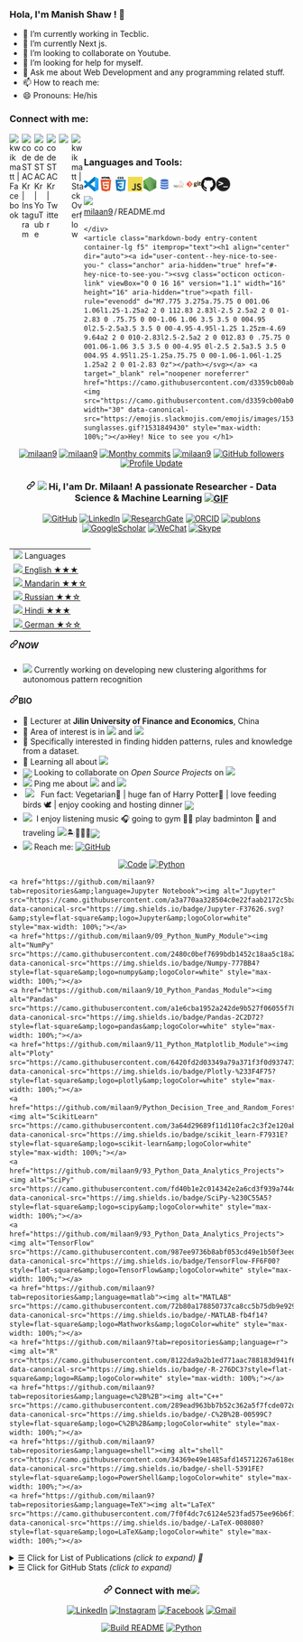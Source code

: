 ### Hola, I'm Manish Shaw ! 👋



- 🔭 I’m currently working in Tecblic.
- 🌱 I’m currently Next js.
- 👯 I’m looking to collaborate on Youtube.
- 🤔 I’m looking for help for myself.
- 💬 Ask me about Web Development and any programming related stuff.
- 📫 How to reach me:
- 😄 Pronouns: He/his

### Connect with me:
[<img align="left" alt="kwikmatt | Facebook" class="text-white" width="22px" src="https://cdn.jsdelivr.net/npm/simple-icons@v3/icons/facebook.svg" />][facebook]
[<img align="left" alt="codeSTACKr | Instagram" width="22px" src="https://cdn.jsdelivr.net/npm/simple-icons@v3/icons/instagram.svg" />][instagram]
[<img align="left" alt="codeSTACKr | YouTube" width="22px" src="https://cdn.jsdelivr.net/npm/simple-icons@v3/icons/youtube.svg" />][youtube]
[<img align="left" alt="codeSTACKr | Twitter" width="22px" src="https://cdn.jsdelivr.net/npm/simple-icons@v3/icons/twitter.svg" />][twitter]
[<img align="left"   width="22px" src="https://cdn.jsdelivr.net/npm/simple-icons@v3/icons/linkedin.svg" />][linkedin]
[<img align="left" alt="kwikmatt | Stack Overflow" width="22px" src="https://cdn.jsdelivr.net/npm/simple-icons@v3/icons/stackoverflow.svg" />][stack]

<br />

### Languages and Tools:

<img align="left" alt="Visual Studio Code" width="26px" src="https://raw.githubusercontent.com/github/explore/80688e429a7d4ef2fca1e82350fe8e3517d3494d/topics/visual-studio-code/visual-studio-code.png" />
<img align="left" alt="HTML5" width="26px" src="https://raw.githubusercontent.com/github/explore/80688e429a7d4ef2fca1e82350fe8e3517d3494d/topics/html/html.png" />
<img align="left" alt="CSS3" width="26px" src="https://raw.githubusercontent.com/github/explore/80688e429a7d4ef2fca1e82350fe8e3517d3494d/topics/css/css.png" />
<img align="left" alt="JavaScript" width="26px" src="https://raw.githubusercontent.com/github/explore/80688e429a7d4ef2fca1e82350fe8e3517d3494d/topics/javascript/javascript.png" />
<img align="left" alt="Node.js" width="26px" src="https://raw.githubusercontent.com/github/explore/80688e429a7d4ef2fca1e82350fe8e3517d3494d/topics/nodejs/nodejs.png" />
<img align="left" alt="SQL" width="26px" src="https://raw.githubusercontent.com/github/explore/80688e429a7d4ef2fca1e82350fe8e3517d3494d/topics/sql/sql.png" />
<img align="left" alt="MySQL" width="26px" src="https://raw.githubusercontent.com/github/explore/80688e429a7d4ef2fca1e82350fe8e3517d3494d/topics/mysql/mysql.png" />
<img align="left" alt="Git" width="26px" src="https://raw.githubusercontent.com/github/explore/80688e429a7d4ef2fca1e82350fe8e3517d3494d/topics/git/git.png" />
<img align="left" alt="GitHub" width="26px" src="https://raw.githubusercontent.com/github/explore/78df643247d429f6cc873026c0622819ad797942/topics/github/github.png" />
<img align="left" alt="HTML5" width="26px" src="https://raw.githubusercontent.com/github/explore/80688e429a7d4ef2fca1e82350fe8e3517d3494d/topics/terminal/terminal.png" />

<br />
<br />
<img src="https://github-readme-stats.vercel.app/api?username=TheManishShaw&&show_icons=true&title_color=ffffff&icon_color=00c1bc&text_color=daf7dc&bg_color=151515">




[stack]: https://stackoverflow.com/users/11609717/manish-shaw
[facebook]: https://www.facebook.com/manishshaw776
[twitter]: https://twitter.com/manishshaw776
[youtube]: https://www.youtube.com/channel/UChmxmHiOS0nM8XiMrIhfpzQ
[instagram]: https://www.instagram.com/_bad_boy_sah_/
[linkedin]: https://www.linkedin.com/in/manish-shaw-448a56100

<div class="Box-body p-4">
    <div class="d-flex flex-justify-between">
      <div class="text-mono text-small mb-3">
        <a href="/milaan9/milaan9" class="no-underline Link--primary">milaan9</a><span class="color-fg-muted d-inline-block" style="padding:0px 2px;">/</span>README<span class="color-fg-muted">.md</span>
      </div>

    </div>
    <article class="markdown-body entry-content container-lg f5" itemprop="text"><h1 align="center" dir="auto"><a id="user-content--hey-nice-to-see-you-" class="anchor" aria-hidden="true" href="#-hey-nice-to-see-you-"><svg class="octicon octicon-link" viewBox="0 0 16 16" version="1.1" width="16" height="16" aria-hidden="true"><path fill-rule="evenodd" d="M7.775 3.275a.75.75 0 001.06 1.06l1.25-1.25a2 2 0 112.83 2.83l-2.5 2.5a2 2 0 01-2.83 0 .75.75 0 00-1.06 1.06 3.5 3.5 0 004.95 0l2.5-2.5a3.5 3.5 0 00-4.95-4.95l-1.25 1.25zm-4.69 9.64a2 2 0 010-2.83l2.5-2.5a2 2 0 012.83 0 .75.75 0 001.06-1.06 3.5 3.5 0 00-4.95 0l-2.5 2.5a3.5 3.5 0 004.95 4.95l1.25-1.25a.75.75 0 00-1.06-1.06l-1.25 1.25a2 2 0 01-2.83 0z"></path></svg></a> <a target="_blank" rel="noopener noreferrer" href="https://camo.githubusercontent.com/d3359cb00ab0b5ed8f2e1fe3fceb4fbaf3b614340f8c0db99c17b9f50b351770/68747470733a2f2f656d6f6a69732e736c61636b6d6f6a69732e636f6d2f656d6f6a69732f696d616765732f313533313834393433302f343234362f626c6f622d73756e676c61737365732e6769663f31353331383439343330"><img src="https://camo.githubusercontent.com/d3359cb00ab0b5ed8f2e1fe3fceb4fbaf3b614340f8c0db99c17b9f50b351770/68747470733a2f2f656d6f6a69732e736c61636b6d6f6a69732e636f6d2f656d6f6a69732f696d616765732f313533313834393433302f343234362f626c6f622d73756e676c61737365732e6769663f31353331383439343330" width="30" data-canonical-src="https://emojis.slackmojis.com/emojis/images/1531849430/4246/blob-sunglasses.gif?1531849430" style="max-width: 100%;"></a>Hey! Nice to see you </h1>
<p align="center" dir="auto"> 
    <a target="_blank" rel="noopener noreferrer" href="https://camo.githubusercontent.com/d9894140d7390853abbafc57435cedd49c7ae43bb95776ee4755ce360a7c0310/68747470733a2f2f6b6f6d617265762e636f6d2f67687076632f3f757365726e616d653d6d696c61616e39"><img src="https://camo.githubusercontent.com/d9894140d7390853abbafc57435cedd49c7ae43bb95776ee4755ce360a7c0310/68747470733a2f2f6b6f6d617265762e636f6d2f67687076632f3f757365726e616d653d6d696c61616e39" alt="milaan9" data-canonical-src="https://komarev.com/ghpvc/?username=milaan9" style="max-width: 100%;"></a>       
    <a href="https://github.com/milaan9?tab=repositories"><img src="https://camo.githubusercontent.com/76242581541c079a3e0490ccb6cd01c813d9e3c7cc72f629ab3c7518fedcf580/68747470733a2f2f6261646765732e7075666c65722e6465762f7265706f732f6d696c61616e39" alt="milaan9" data-canonical-src="https://badges.pufler.dev/repos/milaan9" style="max-width: 100%;"></a> 
    <a target="_blank" rel="noopener noreferrer" href="https://camo.githubusercontent.com/3b8dd9e93edfa597473b9c85789d157f278c3796f0fa559e8e2e70a5a9681545/68747470733a2f2f6261646765732e7075666c65722e6465762f79656172732f6d696c61616e39"><img src="https://camo.githubusercontent.com/3b8dd9e93edfa597473b9c85789d157f278c3796f0fa559e8e2e70a5a9681545/68747470733a2f2f6261646765732e7075666c65722e6465762f79656172732f6d696c61616e39" alt="Monthy commits" data-canonical-src="https://badges.pufler.dev/years/milaan9" style="max-width: 100%;"></a>  
    <a target="_blank" rel="noopener noreferrer" href="https://camo.githubusercontent.com/89f62536dbdde9ec9d2ca04acf6c6cc06482ba1a68020ff72821d352cb07e49f/68747470733a2f2f6261646765732e7075666c65722e6465762f636f6d6d6974732f6d6f6e74686c792f6d696c61616e39"><img src="https://camo.githubusercontent.com/89f62536dbdde9ec9d2ca04acf6c6cc06482ba1a68020ff72821d352cb07e49f/68747470733a2f2f6261646765732e7075666c65722e6465762f636f6d6d6974732f6d6f6e74686c792f6d696c61616e39" alt="milaan9" data-canonical-src="https://badges.pufler.dev/commits/monthly/milaan9" style="max-width: 100%;"></a>   
    <a href="https://github.com/milaan9?tab=followers"><img alt="GitHub followers" src="https://camo.githubusercontent.com/5c7a0874b0435f961a8af62fa114dd1de3eb46d5bc9103592b7e8b54715cd7e1/68747470733a2f2f696d672e736869656c64732e696f2f6769746875622f666f6c6c6f776572732f6d696c61616e393f636f6c6f723d344331266c6f676f3d676974687562" data-canonical-src="https://img.shields.io/github/followers/milaan9?color=4C1&amp;logo=github" style="max-width: 100%;"></a>
    <a href="https://github.com/milaan9/milaan9"><img alt="Profile Update" src="https://camo.githubusercontent.com/fe78ce0a5cbad3aaa9c3a6b037d9ca72f83d4f9a4e2a854b471801e8b6190646/68747470733a2f2f696d672e736869656c64732e696f2f6769746875622f6c6173742d636f6d6d69742f6d696c61616e392f6d696c61616e393f6c6162656c3d50726f66696c65253230757064617465267374796c653d66666c61742d737175617265" data-canonical-src="https://img.shields.io/github/last-commit/milaan9/milaan9?label=Profile%20update&amp;style=fflat-square" style="max-width: 100%;"></a>
    
    
    
</p> 
<h3 align="center" dir="auto"><a id="user-content-------hi-iam-dr-milaan-a-passionate-researcher---data-science--machine-learning-" class="anchor" aria-hidden="true" href="#------hi-iam-dr-milaan-a-passionate-researcher---data-science--machine-learning-"><svg class="octicon octicon-link" viewBox="0 0 16 16" version="1.1" width="16" height="16" aria-hidden="true"><path fill-rule="evenodd" d="M7.775 3.275a.75.75 0 001.06 1.06l1.25-1.25a2 2 0 112.83 2.83l-2.5 2.5a2 2 0 01-2.83 0 .75.75 0 00-1.06 1.06 3.5 3.5 0 004.95 0l2.5-2.5a3.5 3.5 0 00-4.95-4.95l-1.25 1.25zm-4.69 9.64a2 2 0 010-2.83l2.5-2.5a2 2 0 012.83 0 .75.75 0 001.06-1.06 3.5 3.5 0 00-4.95 0l-2.5 2.5a3.5 3.5 0 004.95 4.95l1.25-1.25a.75.75 0 00-1.06-1.06l-1.25 1.25a2 2 0 01-2.83 0z"></path></svg></a> 
    <a target="_blank" rel="noopener noreferrer" href="https://camo.githubusercontent.com/e8e7b06ecf583bc040eb60e44eb5b8e0ecc5421320a92929ce21522dbc34c891/68747470733a2f2f6d656469612e67697068792e636f6d2f6d656469612f6876524a434c467a6361737252346961377a2f67697068792e676966"><img src="https://camo.githubusercontent.com/e8e7b06ecf583bc040eb60e44eb5b8e0ecc5421320a92929ce21522dbc34c891/68747470733a2f2f6d656469612e67697068792e636f6d2f6d656469612f6876524a434c467a6361737252346961377a2f67697068792e676966" width="25px" data-canonical-src="https://media.giphy.com/media/hvRJCLFzcasrR4ia7z/giphy.gif" style="max-width: 100%;"></a> Hi, I'am Dr. Milaan! A passionate Researcher - Data Science &amp; Machine Learning <a target="_blank" rel="noopener noreferrer" href="https://camo.githubusercontent.com/76ce88ff28bafd25d82d7faf18a6fe762079b79a34472a7c8067e2f1ca55e40f/68747470733a2f2f6d656469612e67697068792e636f6d2f6d656469612f48364b75735a38707a787479796d626c6e452f67697068792e676966"><img align="center" alt="GIF" width="30px" src="https://camo.githubusercontent.com/76ce88ff28bafd25d82d7faf18a6fe762079b79a34472a7c8067e2f1ca55e40f/68747470733a2f2f6d656469612e67697068792e636f6d2f6d656469612f48364b75735a38707a787479796d626c6e452f67697068792e676966" data-canonical-src="https://media.giphy.com/media/H6KusZ8pzxtyymblnE/giphy.gif" style="max-width: 100%;"></a>
</h3> 
<p align="center" dir="auto">   
</p> 
<p align="center" dir="auto"> 
    <a href="https://github.com/milaan9"><img alt="GitHub" src="https://camo.githubusercontent.com/0054bfcd9af74b69521b7892b8ae48e3ad961fd68a4429d7f34a3acacc960eb5/68747470733a2f2f696d672e736869656c64732e696f2f62616467652f2d406d696c61616e392d3138313731373f7374796c653d666c61742d737175617265266c6f676f3d476974487562266c6f676f436f6c6f723d7768697465" data-canonical-src="https://img.shields.io/badge/-@milaan9-181717?style=flat-square&amp;logo=GitHub&amp;logoColor=white" style="max-width: 100%;"></a>
    <a href="https://www.linkedin.com/in/milaanparmar" rel="nofollow"><img alt="LinkedIn" src="https://camo.githubusercontent.com/698034cb29c28ae825ed4e02a60b57e5cc4f923164a88384cdaa4ec7ae9e997c/68747470733a2f2f696d672e736869656c64732e696f2f62616467652f2d6d696c61616e7061726d61722d3030373742353f7374796c653d666c61742d737175617265266c6f676f3d4c696e6b6564696e266c6f676f436f6c6f723d7768697465" data-canonical-src="https://img.shields.io/badge/-milaanparmar-0077B5?style=flat-square&amp;logo=Linkedin&amp;logoColor=white" style="max-width: 100%;"></a>
    <a href="https://www.researchgate.net/profile/Milan-Parmar" rel="nofollow"><img alt="ResearchGate" src="https://camo.githubusercontent.com/2d3a4d62b457dea239f3f685887f45558f00e9f609ddfa3a02e91366093065c6/68747470733a2f2f696d672e736869656c64732e696f2f62616467652f2d4d696c61616ee280905061726d61722d3030434342423f7374796c653d666c61742d737175617265266c6f676f3d526573656172636847617465266c6f676f436f6c6f723d7768697465" data-canonical-src="https://img.shields.io/badge/-Milaan‐Parmar-00CCBB?style=flat-square&amp;logo=ResearchGate&amp;logoColor=white" style="max-width: 100%;"></a>
    <a href="https://orcid.org/0000-0002-7596-407X" rel="nofollow"><img alt="ORCID" src="https://camo.githubusercontent.com/20bb1751c8f8cadb510e1823f7fc042fdf45dc34caad43cba48cd8e50b6eb560/68747470733a2f2f696d672e736869656c64732e696f2f62616467652f2d30303030e2809030303032e2809037353936e28090343037582d4136434533393f7374796c653d666c61742d737175617265266c6f676f3d4f52434944266c6f676f436f6c6f723d7768697465" data-canonical-src="https://img.shields.io/badge/-0000‐0002‐7596‐407X-A6CE39?style=flat-square&amp;logo=ORCID&amp;logoColor=white" style="max-width: 100%;"></a>
    <a href="https://publons.com/researcher/3190369/milan-parmar" rel="nofollow"><img alt="publons" src="https://camo.githubusercontent.com/1621bff645c06acd1f421206c59e589ba42e41a344735a768461a9901153fc12/68747470733a2f2f696d672e736869656c64732e696f2f62616467652f2d4d696c616e205061726d61722d3333363639393f7374796c653d666c61742d737175617265266c6f676f3d5055424c4f4e53266c6f676f436f6c6f723d7768697465" data-canonical-src="https://img.shields.io/badge/-Milan Parmar-336699?style=flat-square&amp;logo=PUBLONS&amp;logoColor=white" style="max-width: 100%;"></a>
    <a href="https://scholar.google.com/citations?user=TV396CYAAAAJ&amp;hl=en" rel="nofollow"><img alt="GoogleScholar" src="https://camo.githubusercontent.com/136807e09103e4691a802578230750ac7e18ac27e7dac3f51d4afeeb13d73b88/68747470733a2f2f696d672e736869656c64732e696f2f62616467652f2d4d696c616e205061726d61722d3438383545443f7374796c653d666c61742d737175617265266c6f676f3d476f6f676c652d5363686f6c6172266c6f676f436f6c6f723d7768697465" data-canonical-src="https://img.shields.io/badge/-Milan Parmar-4885ED?style=flat-square&amp;logo=Google-Scholar&amp;logoColor=white" style="max-width: 100%;"></a>
    <a target="_blank" rel="noopener noreferrer" href="https://camo.githubusercontent.com/cbcfd54a073b9455fa2130be24ee71f0e6618e47120aa6cb1b701d1d9057c46a/68747470733a2f2f696d672e736869656c64732e696f2f62616467652f2d6d696c61616e7061726d6172392d3443313f7374796c653d666c61742d737175617265266c6f676f3d776563686174266c6f676f436f6c6f723d7768697465"><img alt="WeChat" src="https://camo.githubusercontent.com/cbcfd54a073b9455fa2130be24ee71f0e6618e47120aa6cb1b701d1d9057c46a/68747470733a2f2f696d672e736869656c64732e696f2f62616467652f2d6d696c61616e7061726d6172392d3443313f7374796c653d666c61742d737175617265266c6f676f3d776563686174266c6f676f436f6c6f723d7768697465" data-canonical-src="https://img.shields.io/badge/-milaanparmar9-4C1?style=flat-square&amp;logo=wechat&amp;logoColor=white" style="max-width: 100%;"></a>
    <a target="_blank" rel="noopener noreferrer" href="https://camo.githubusercontent.com/d630340f5dea6269beb10b7737e1003fa6ef832fee44debe9d7d922fd001f7c2/68747470733a2f2f696d672e736869656c64732e696f2f62616467652f6d696c61616e2e30392d626c75653f666c61742d737175617265266c6f676f3d736b797065266c6f676f436f6c6f723d7768697465"><img alt="Skype" src="https://camo.githubusercontent.com/d630340f5dea6269beb10b7737e1003fa6ef832fee44debe9d7d922fd001f7c2/68747470733a2f2f696d672e736869656c64732e696f2f62616467652f6d696c61616e2e30392d626c75653f666c61742d737175617265266c6f676f3d736b797065266c6f676f436f6c6f723d7768697465" data-canonical-src="https://img.shields.io/badge/milaan.09-blue?flat-square&amp;logo=skype&amp;logoColor=white" style="max-width: 100%;"></a>
    
    
    
    
    
    
</p> 
<table align="right">
    <tbody><tr><td><a target="_blank" rel="noopener noreferrer" href="https://github.com/milaan9/milaan9/blob/main/3898082.svg"><img src="https://github.com/milaan9/milaan9/raw/main/3898082.svg" width="25" style="max-width: 100%;"></a> Languages</td></tr>
    <tr><td><a href="/milaan9/milaan9/blob/main/README.md"><img src="https://github.com/milaan9/milaan9/raw/main/197484.svg" height="15" style="max-width: 100%;"> English ★★★</a></td></tr>
    <tr><td><a href="/milaan9/milaan9/blob/main/README_pt.md"><img src="https://github.com/milaan9/milaan9/raw/main/197375.svg" height="15" style="max-width: 100%;"> Mandarin ★★☆</a></td></tr>
    <tr><td><a href="/milaan9/milaan9/blob/main/README_pt.md"><img src="https://github.com/milaan9/milaan9/raw/main/197408.svg" height="15" style="max-width: 100%;"> Russian ★★☆</a></td></tr>
    <tr><td><a href="/milaan9/milaan9/blob/main/README_pt.md"><img src="https://github.com/milaan9/milaan9/raw/main/3909444.svg" height="15" style="max-width: 100%;"> Hindi ★★★</a></td></tr>
    <tr><td><a href="/milaan9/milaan9/blob/main/README_pt.md"><img src="https://github.com/milaan9/milaan9/raw/main/197571.svg" height="15" style="max-width: 100%;"> German ★☆☆</a></td></tr>
</tbody></table>
<h5 dir="auto"><a id="user-content-now" class="anchor" aria-hidden="true" href="#now"><svg class="octicon octicon-link" viewBox="0 0 16 16" version="1.1" width="16" height="16" aria-hidden="true"><path fill-rule="evenodd" d="M7.775 3.275a.75.75 0 001.06 1.06l1.25-1.25a2 2 0 112.83 2.83l-2.5 2.5a2 2 0 01-2.83 0 .75.75 0 00-1.06 1.06 3.5 3.5 0 004.95 0l2.5-2.5a3.5 3.5 0 00-4.95-4.95l-1.25 1.25zm-4.69 9.64a2 2 0 010-2.83l2.5-2.5a2 2 0 012.83 0 .75.75 0 001.06-1.06 3.5 3.5 0 00-4.95 0l-2.5 2.5a3.5 3.5 0 004.95 4.95l1.25-1.25a.75.75 0 00-1.06-1.06l-1.25 1.25a2 2 0 01-2.83 0z"></path></svg></a>NOW</h5>
<ul dir="auto">
<li><a target="_blank" rel="noopener noreferrer" href="https://github.com/TheDudeThatCode/TheDudeThatCode/blob/master/Assets/Developer.gif"><img src="https://github.com/TheDudeThatCode/TheDudeThatCode/raw/master/Assets/Developer.gif" width="28px" style="max-width: 100%;"></a> Currently working on developing new clustering algorithms for autonomous pattern recognition</li>
</ul>
<h4 dir="auto"><a id="user-content-bio" class="anchor" aria-hidden="true" href="#bio"><svg class="octicon octicon-link" viewBox="0 0 16 16" version="1.1" width="16" height="16" aria-hidden="true"><path fill-rule="evenodd" d="M7.775 3.275a.75.75 0 001.06 1.06l1.25-1.25a2 2 0 112.83 2.83l-2.5 2.5a2 2 0 01-2.83 0 .75.75 0 00-1.06 1.06 3.5 3.5 0 004.95 0l2.5-2.5a3.5 3.5 0 00-4.95-4.95l-1.25 1.25zm-4.69 9.64a2 2 0 010-2.83l2.5-2.5a2 2 0 012.83 0 .75.75 0 001.06-1.06 3.5 3.5 0 00-4.95 0l-2.5 2.5a3.5 3.5 0 004.95 4.95l1.25-1.25a.75.75 0 00-1.06-1.06l-1.25 1.25a2 2 0 01-2.83 0z"></path></svg></a>BIO</h4>
<ul dir="auto">
<li><g-emoji class="g-emoji" alias="office" fallback-src="https://github.githubassets.com/images/icons/emoji/unicode/1f3e2.png">🏢</g-emoji> Lecturer at <strong>Jilin University of Finance and Economics</strong>, China</li>
<li><g-emoji class="g-emoji" alias="telescope" fallback-src="https://github.githubassets.com/images/icons/emoji/unicode/1f52d.png">🔭</g-emoji> Area of interest is in <a target="_blank" rel="noopener noreferrer" href="https://camo.githubusercontent.com/6e8e208dae64aaf590f54b680146cca82cfc3660b26a0b873667d44f86aea96a/68747470733a2f2f696d672e736869656c64732e696f2f62616467652f5061747465726e205265636f676e6974696f6e2d677265656e"><img src="https://camo.githubusercontent.com/6e8e208dae64aaf590f54b680146cca82cfc3660b26a0b873667d44f86aea96a/68747470733a2f2f696d672e736869656c64732e696f2f62616467652f5061747465726e205265636f676e6974696f6e2d677265656e" data-canonical-src="https://img.shields.io/badge/Pattern Recognition-green" style="max-width: 100%;"></a> and <a target="_blank" rel="noopener noreferrer" href="https://camo.githubusercontent.com/c625e8054110aa647a0c92ba7aba35ef6efb5c198179e1aff46ee2599abbe66f/68747470733a2f2f696d672e736869656c64732e696f2f62616467652f416e6f6d616c79204964656e74696669636174696f6e2d726564"><img src="https://camo.githubusercontent.com/c625e8054110aa647a0c92ba7aba35ef6efb5c198179e1aff46ee2599abbe66f/68747470733a2f2f696d672e736869656c64732e696f2f62616467652f416e6f6d616c79204964656e74696669636174696f6e2d726564" data-canonical-src="https://img.shields.io/badge/Anomaly Identification-red" style="max-width: 100%;"></a></li>
<li><g-emoji class="g-emoji" alias="dart" fallback-src="https://github.githubassets.com/images/icons/emoji/unicode/1f3af.png">🎯</g-emoji> Specifically interested in finding hidden patterns, rules and knowledge from a dataset.</li>
<li><g-emoji class="g-emoji" alias="seedling" fallback-src="https://github.githubassets.com/images/icons/emoji/unicode/1f331.png">🌱</g-emoji> Learning all about <a target="_blank" rel="noopener noreferrer" href="https://camo.githubusercontent.com/a39e093edd3fdff1fec7498da1d78d521c13c1f2c48557b8f3fcfbfe5b0431f9/68747470733a2f2f696d672e736869656c64732e696f2f62616467652f44656570204c6561726e696e672d62726f776e"><img src="https://camo.githubusercontent.com/a39e093edd3fdff1fec7498da1d78d521c13c1f2c48557b8f3fcfbfe5b0431f9/68747470733a2f2f696d672e736869656c64732e696f2f62616467652f44656570204c6561726e696e672d62726f776e" data-canonical-src="https://img.shields.io/badge/Deep Learning-brown" style="max-width: 100%;"></a></li>
<li><a target="_blank" rel="noopener noreferrer" href="https://camo.githubusercontent.com/ec0df7b334d15078e980be8f26f35f1bd6f004eaa4a121db42fed361360c1817/68747470733a2f2f6d656469612e67697068792e636f6d2f6d656469612f4c6e516a7057614f4e386e68723231764e572f67697068792e676966"><img align="center" width="27px" src="https://camo.githubusercontent.com/ec0df7b334d15078e980be8f26f35f1bd6f004eaa4a121db42fed361360c1817/68747470733a2f2f6d656469612e67697068792e636f6d2f6d656469612f4c6e516a7057614f4e386e68723231764e572f67697068792e676966" data-canonical-src="https://media.giphy.com/media/LnQjpWaON8nhr21vNW/giphy.gif" style="max-width: 100%;"></a> Looking to collaborate on <em>Open Source Projects</em> on <a target="_blank" rel="noopener noreferrer" href="https://camo.githubusercontent.com/ace6bc67f0eb64f53698668bfb85972d95e742451502bb62c64274e0dbd19af8/68747470733a2f2f696d672e736869656c64732e696f2f62616467652f4d616368696e65204c6561726e696e672d626c7565"><img src="https://camo.githubusercontent.com/ace6bc67f0eb64f53698668bfb85972d95e742451502bb62c64274e0dbd19af8/68747470733a2f2f696d672e736869656c64732e696f2f62616467652f4d616368696e65204c6561726e696e672d626c7565" data-canonical-src="https://img.shields.io/badge/Machine Learning-blue" style="max-width: 100%;"></a></li>
<li><a target="_blank" rel="noopener noreferrer" href="https://github.com/SP-XD/SP-XD/blob/main/images/message.gif?raw=true"><img src="https://github.com/SP-XD/SP-XD/raw/main/images/message.gif?raw=true" width="25" style="max-width: 100%;"></a> Ping me about <a target="_blank" rel="noopener noreferrer" href="https://camo.githubusercontent.com/39d77bc8d171005f06f521de21269172ce37ba1520ecd4cdf7ee78b9e3f9dc11/68747470733a2f2f696d672e736869656c64732e696f2f62616467652f44617461204d696e696e672d79656c6c6f77"><img src="https://camo.githubusercontent.com/39d77bc8d171005f06f521de21269172ce37ba1520ecd4cdf7ee78b9e3f9dc11/68747470733a2f2f696d672e736869656c64732e696f2f62616467652f44617461204d696e696e672d79656c6c6f77" data-canonical-src="https://img.shields.io/badge/Data Mining-yellow" style="max-width: 100%;"></a> and <a target="_blank" rel="noopener noreferrer" href="https://camo.githubusercontent.com/130bf543d2421cce9277b156625c5fe0664c9c3e61dff3327321ad00a191923c/68747470733a2f2f696d672e736869656c64732e696f2f62616467652f446174612056697375616c697a6174696f6e2d707572706c65"><img src="https://camo.githubusercontent.com/130bf543d2421cce9277b156625c5fe0664c9c3e61dff3327321ad00a191923c/68747470733a2f2f696d672e736869656c64732e696f2f62616467652f446174612056697375616c697a6174696f6e2d707572706c65" data-canonical-src="https://img.shields.io/badge/Data Visualization-purple" style="max-width: 100%;"></a></li>
<li>&nbsp;<a target="_blank" rel="noopener noreferrer" href="https://github.com/SP-XD/SP-XD/blob/main/images/lightning.gif?raw=true"><img src="https://github.com/SP-XD/SP-XD/raw/main/images/lightning.gif?raw=true" width="12" style="max-width: 100%;"></a>&nbsp;&nbsp; Fun fact: Vegetarian<g-emoji class="g-emoji" alias="herb" fallback-src="https://github.githubassets.com/images/icons/emoji/unicode/1f33f.png">🌿</g-emoji> | huge fan of Harry Potter<g-emoji class="g-emoji" alias="mage" fallback-src="https://github.githubassets.com/images/icons/emoji/unicode/1f9d9.png">🧙</g-emoji> | love feeding birds <g-emoji class="g-emoji" alias="dove" fallback-src="https://github.githubassets.com/images/icons/emoji/unicode/1f54a.png">🕊</g-emoji> | enjoy cooking and hosting dinner <a target="_blank" rel="noopener noreferrer" href="https://camo.githubusercontent.com/b6d35fb48e8172f046a782ed357a0d5180b4751809f8e221d934b478072abe42/68747470733a2f2f6d65646961322e67697068792e636f6d2f6d656469612f55514453427a667969424b766746635354772f67697068792e6769663f6369643d656366303565343770336364353133617862656b336635367469336a7a697a713868696e637732306a61757979667977267269643d67697068792e676966"><img align="center" width="20px" src="https://camo.githubusercontent.com/b6d35fb48e8172f046a782ed357a0d5180b4751809f8e221d934b478072abe42/68747470733a2f2f6d65646961322e67697068792e636f6d2f6d656469612f55514453427a667969424b766746635354772f67697068792e6769663f6369643d656366303565343770336364353133617862656b336635367469336a7a697a713868696e637732306a61757979667977267269643d67697068792e676966" data-canonical-src="https://media2.giphy.com/media/UQDSBzfyiBKvgFcSTw/giphy.gif?cid=ecf05e47p3cd513axbek3f56ti3jzizq8hincw20jauyyfyw&amp;rid=giphy.gif" style="max-width: 100%;"></a></li>
<li><a target="_blank" rel="noopener noreferrer" href="https://camo.githubusercontent.com/662490d98da872217819984322ada7eabdb0cf406f49e1efbfd6cdc27e164b3e/68747470733a2f2f656d6f6a69732e736c61636b6d6f6a69732e636f6d2f656d6f6a69732f696d616765732f313632313032343339342f33393039322f6361742d726f6c6c2e6769663f31363231303234333934"><img src="https://camo.githubusercontent.com/662490d98da872217819984322ada7eabdb0cf406f49e1efbfd6cdc27e164b3e/68747470733a2f2f656d6f6a69732e736c61636b6d6f6a69732e636f6d2f656d6f6a69732f696d616765732f313632313032343339342f33393039322f6361742d726f6c6c2e6769663f31363231303234333934" width="20" data-canonical-src="https://emojis.slackmojis.com/emojis/images/1621024394/39092/cat-roll.gif?1621024394" style="max-width: 100%;"></a>&nbsp; I enjoy listening music <g-emoji class="g-emoji" alias="headphones" fallback-src="https://github.githubassets.com/images/icons/emoji/unicode/1f3a7.png">🎧</g-emoji> going to gym <g-emoji class="g-emoji" alias="weight_lifting_man" fallback-src="https://github.githubassets.com/images/icons/emoji/unicode/1f3cb-2642.png">🏋️‍♂️</g-emoji> play badminton <g-emoji class="g-emoji" alias="badminton" fallback-src="https://github.githubassets.com/images/icons/emoji/unicode/1f3f8.png">🏸</g-emoji> and traveling <a target="_blank" rel="noopener noreferrer" href="https://camo.githubusercontent.com/be37cdc8f930300096c506ad4574eaae977c48fbb2705cfcb92f4eeab8282c7a/68747470733a2f2f6d656469612e67697068792e636f6d2f6d656469612f56674344417a634b767352364f4d307557672f67697068792e676966"><img src="https://camo.githubusercontent.com/be37cdc8f930300096c506ad4574eaae977c48fbb2705cfcb92f4eeab8282c7a/68747470733a2f2f6d656469612e67697068792e636f6d2f6d656469612f56674344417a634b767352364f4d307557672f67697068792e676966" width="30" data-canonical-src="https://media.giphy.com/media/VgCDAzcKvsR6OM0uWg/giphy.gif" style="max-width: 100%;"></a><g-emoji class="g-emoji" alias="desert_island" fallback-src="https://github.githubassets.com/images/icons/emoji/unicode/1f3dd.png">🏝️</g-emoji><g-emoji class="g-emoji" alias="mount_fuji" fallback-src="https://github.githubassets.com/images/icons/emoji/unicode/1f5fb.png">🗻</g-emoji><g-emoji class="g-emoji" alias="sunrise_over_mountains" fallback-src="https://github.githubassets.com/images/icons/emoji/unicode/1f304.png">🌄</g-emoji><g-emoji class="g-emoji" alias="moyai" fallback-src="https://github.githubassets.com/images/icons/emoji/unicode/1f5ff.png">🗿</g-emoji><a target="_blank" rel="noopener noreferrer" href="https://github.com/TheDudeThatCode/TheDudeThatCode/blob/master/Assets/Earth.gif"><img align="center" width="20px" src="https://github.com/TheDudeThatCode/TheDudeThatCode/raw/master/Assets/Earth.gif" style="max-width: 100%;"></a></li>
<li><a target="_blank" rel="noopener noreferrer" href="https://github.com/SP-XD/SP-XD/blob/main/images/letterbox.gif?raw=true"><img src="https://github.com/SP-XD/SP-XD/raw/main/images/letterbox.gif?raw=true" width="25" style="max-width: 100%;"></a> Reach me: <a href="mailto:milaanparmar9@gmail.com"><img alt="GitHub" src="https://camo.githubusercontent.com/3f303cb2ae560e3f432d417ff6d9ea45db2fc4e36cd728b3349306f9b196300d/68747470733a2f2f696d672e736869656c64732e696f2f62616467652f2d6d696c61616e7061726d61723940676d61696c2e636f6d2d6331343433383f7374796c653d666c61742d737175617265266c6f676f3d476d61696c266c6f676f436f6c6f723d7768697465" data-canonical-src="https://img.shields.io/badge/-milaanparmar9@gmail.com-c14438?style=flat-square&amp;logo=Gmail&amp;logoColor=white" style="max-width: 100%;"></a></li>
</ul>
<p align="center" dir="auto">
    <a href="https://github.com/milaan9?tab=repositories"><img alt="Code" src="https://camo.githubusercontent.com/e19c005063e41bc120ae3459d1a041611e1ffd87b0fdc678db6cf7ba8af40fdf/68747470733a2f2f696d672e736869656c64732e696f2f62616467652f2d636f64652d3030303030303f7374796c653d666c61742d737175617265266c6f676f3d506c6578266c6f676f436f6c6f723d7768697465" data-canonical-src="https://img.shields.io/badge/-code-000000?style=flat-square&amp;logo=Plex&amp;logoColor=white" style="max-width: 100%;"></a>
    <a href="https://github.com/milaan9?tab=repositories&amp;language=python"><img alt="Python" src="https://camo.githubusercontent.com/179b29f3a51fa46d59c0f4ffbe53e420b744c368428c93df1d833eee2cb8fc7f/68747470733a2f2f696d672e736869656c64732e696f2f62616467652f507974686f6e2d4646443433423f7374796c653d666c61742d737175617265266c6f676f3d707974686f6e266c6f676f436f6c6f723d6461726b677265656e" data-canonical-src="https://img.shields.io/badge/Python-FFD43B?style=flat-square&amp;logo=python&amp;logoColor=darkgreen" style="max-width: 100%;"></a>
    
    <a href="https://github.com/milaan9?tab=repositories&amp;language=Jupyter Notebook"><img alt="Jupyter" src="https://camo.githubusercontent.com/a3a770aa328504c0e22faab2172c5baea0f00fc3c56c3e9d0966f0b467e565c0/68747470733a2f2f696d672e736869656c64732e696f2f62616467652f4a7570797465722d4633373632362e7376673f267374796c653d666c61742d737175617265266c6f676f3d4a757079746572266c6f676f436f6c6f723d7768697465" data-canonical-src="https://img.shields.io/badge/Jupyter-F37626.svg?&amp;style=flat-square&amp;logo=Jupyter&amp;logoColor=white" style="max-width: 100%;"></a>
    <a href="https://github.com/milaan9/09_Python_NumPy_Module"><img alt="NumPy" src="https://camo.githubusercontent.com/2480c0bef7699bdb1452c18aa5c18a230c0b622d7caf913cce3c5c0ddd499c87/68747470733a2f2f696d672e736869656c64732e696f2f62616467652f4e756d70792d3737374242343f7374796c653d666c61742d737175617265266c6f676f3d6e756d7079266c6f676f436f6c6f723d7768697465" data-canonical-src="https://img.shields.io/badge/Numpy-777BB4?style=flat-square&amp;logo=numpy&amp;logoColor=white" style="max-width: 100%;"></a>
    <a href="https://github.com/milaan9/10_Python_Pandas_Module"><img alt="Pandas" src="https://camo.githubusercontent.com/a1e6cba1952a242de9b527f06055f78094092989321019d081061338db9cfee4/68747470733a2f2f696d672e736869656c64732e696f2f62616467652f50616e6461732d3243324437323f7374796c653d666c61742d737175617265266c6f676f3d70616e646173266c6f676f436f6c6f723d7768697465" data-canonical-src="https://img.shields.io/badge/Pandas-2C2D72?style=flat-square&amp;logo=pandas&amp;logoColor=white" style="max-width: 100%;"></a>
    <a href="https://github.com/milaan9/11_Python_Matplotlib_Module"><img alt="Ploty" src="https://camo.githubusercontent.com/6420fd2d03349a79a371f3f0d93747336ce26c1d510d1c952a665d57985959a3/68747470733a2f2f696d672e736869656c64732e696f2f62616467652f506c6f746c792d2532333346344637353f7374796c653d666c61742d737175617265266c6f676f3d706c6f746c79266c6f676f436f6c6f723d7768697465" data-canonical-src="https://img.shields.io/badge/Plotly-%233F4F75?style=flat-square&amp;logo=plotly&amp;logoColor=white" style="max-width: 100%;"></a>
    <a href="https://github.com/milaan9/Python_Decision_Tree_and_Random_Forest"><img alt="ScikitLearn" src="https://camo.githubusercontent.com/3a64d29689f11d110fac2c3f2e120ab7dcc67482dbbbb60eeb47d99612f74418/68747470733a2f2f696d672e736869656c64732e696f2f62616467652f7363696b69745f6c6561726e2d4637393331453f7374796c653d666c61742d737175617265266c6f676f3d7363696b69742d6c6561726e266c6f676f436f6c6f723d7768697465" data-canonical-src="https://img.shields.io/badge/scikit_learn-F7931E?style=flat-square&amp;logo=scikit-learn&amp;logoColor=white" style="max-width: 100%;"></a>
    <a href="https://github.com/milaan9/93_Python_Data_Analytics_Projects"><img alt="SciPy" src="https://camo.githubusercontent.com/fd40b1e2c014342e2a6cd3f939a744d5f4d71b9c13e76c64e66759574dc6ba6c/68747470733a2f2f696d672e736869656c64732e696f2f62616467652f53636950792d2532333043353541353f7374796c653d666c61742d737175617265266c6f676f3d7363697079266c6f676f436f6c6f723d7768697465" data-canonical-src="https://img.shields.io/badge/SciPy-%230C55A5?style=flat-square&amp;logo=scipy&amp;logoColor=white" style="max-width: 100%;"></a>
    <a href="https://github.com/milaan9/93_Python_Data_Analytics_Projects"><img alt="TensorFlow" src="https://camo.githubusercontent.com/987ee9736b8abf053cd49e1b50f3eed4f17f9be59b70da013abd2c7c3197c180/68747470733a2f2f696d672e736869656c64732e696f2f62616467652f54656e736f72466c6f772d4646364630303f7374796c653d666c61742d737175617265266c6f676f3d54656e736f72466c6f77266c6f676f436f6c6f723d7768697465" data-canonical-src="https://img.shields.io/badge/TensorFlow-FF6F00?style=flat-square&amp;logo=TensorFlow&amp;logoColor=white" style="max-width: 100%;"></a>    
    <a href="https://github.com/milaan9?tab=repositories&amp;language=matlab"><img alt="MATLAB" src="https://camo.githubusercontent.com/72b80a178850737ca8cc5b75db9e9290049f915248641e082fa6a54716dfb0ae/68747470733a2f2f696d672e736869656c64732e696f2f62616467652f2d4d41544c41422d6662346631343f7374796c653d666c61742d737175617265266c6f676f3d4d617468776f726b73266c6f676f436f6c6f723d7768697465" data-canonical-src="https://img.shields.io/badge/-MATLAB-fb4f14?style=flat-square&amp;logo=Mathworks&amp;logoColor=white" style="max-width: 100%;"></a>
    <a href="https://github.com/milaan9?tab=repositories&amp;language=r"><img alt="R" src="https://camo.githubusercontent.com/8122da9a2b1ed771aac788183d941f60054a68d74c426b7a5fd8305a33346f37/68747470733a2f2f696d672e736869656c64732e696f2f62616467652f2d522d3237364443333f7374796c653d666c61742d737175617265266c6f676f3d52266c6f676f436f6c6f723d7768697465" data-canonical-src="https://img.shields.io/badge/-R-276DC3?style=flat-square&amp;logo=R&amp;logoColor=white" style="max-width: 100%;"></a>
    <a href="https://github.com/milaan9?tab=repositories&amp;language=c%2B%2B"><img alt="C++" src="https://camo.githubusercontent.com/289ead963bb7b52c362a5f7fcde072d0d9d3bf0283ae952a326826a8081bd75c/68747470733a2f2f696d672e736869656c64732e696f2f62616467652f2d432532422532422d3030353939433f7374796c653d666c61742d737175617265266c6f676f3d43253242253242266c6f676f436f6c6f723d7768697465" data-canonical-src="https://img.shields.io/badge/-C%2B%2B-00599C?style=flat-square&amp;logo=C%2B%2B&amp;logoColor=white" style="max-width: 100%;"></a>
    <a href="https://github.com/milaan9?tab=repositories&amp;language=shell"><img alt="shell" src="https://camo.githubusercontent.com/34369e49e1485afd145712267a618ed6037a1617b29b58122fcc83396696ad78/68747470733a2f2f696d672e736869656c64732e696f2f62616467652f2d7368656c6c2d3533393146453f7374796c653d666c61742d737175617265266c6f676f3d506f7765725368656c6c266c6f676f436f6c6f723d7768697465" data-canonical-src="https://img.shields.io/badge/-shell-5391FE?style=flat-square&amp;logo=PowerShell&amp;logoColor=white" style="max-width: 100%;"></a>   
    <a href="https://github.com/milaan9?tab=repositories&amp;language=TeX"><img alt="LaTeX" src="https://camo.githubusercontent.com/7f0f4dc7c6124e523fad575ee96b6f16792cdb3ddc19c29879834a3ca78026ce/68747470733a2f2f696d672e736869656c64732e696f2f62616467652f2d4c615465582d3030383038303f7374796c653d666c61742d737175617265266c6f676f3d4c61546558266c6f676f436f6c6f723d7768697465" data-canonical-src="https://img.shields.io/badge/-LaTeX-008080?style=flat-square&amp;logo=LaTeX&amp;logoColor=white" style="max-width: 100%;"></a>
    
</p>
<details>
<summary><samp>☰</samp> Click for List of Publications <i>(click to expand) <g-emoji class="g-emoji" alias="link" fallback-src="https://github.githubassets.com/images/icons/emoji/unicode/1f517.png">🔗</g-emoji> </i> </summary>
<br>  
<p dir="auto"><g-emoji class="g-emoji" alias="scroll" fallback-src="https://github.githubassets.com/images/icons/emoji/unicode/1f4dc.png">📜</g-emoji>Journal Articles</p>
<table>
<thead>
<tr>
<th>No</th>
<th>Title</th>
<th>DOI</th>
<th>Journal</th>
</tr>
</thead>
<tbody>
<tr>
<td>01</td>
<td><a href="https://doi.org/10.1155/2021/6666619" rel="nofollow"><em>An Improved Integrated Clustering Learning Strategy Based on Three-Stage Affinity Propagation Algorithm with Density Peak Optimization Theory (2021)</em></a></td>
<td><a href="https://doi.org/10.1155/2021/6666619" rel="nofollow"><img alt="DOI" width="700px" src="https://camo.githubusercontent.com/d04289eb1604043157d1fc3a8e5484f5c5917c3a53beae86941e3f45c303372a/68747470733a2f2f696d672e736869656c64732e696f2f62616467652f444f493a2d31302e313135352f323032312f363636363631392d3030393966663f7374796c653d66666c61742d737175617265266c6162656c436f6c6f723d464644343342" data-canonical-src="https://img.shields.io/badge/DOI:-10.1155/2021/6666619-0099ff?style=fflat-square&amp;labelColor=FFD43B" style="max-width: 100%;"></a></td>
<td><strong><a href="https://www.hindawi.com/journals/complexity" rel="nofollow">Complexity</a></strong></td>
</tr>
<tr>
<td>02</td>
<td><a href="https://doi.org/10.1016/j.physa.2020.124197" rel="nofollow"><em>Stock price forecasting based on LLE-BP neural network model (2020)</em></a></td>
<td><a href="https://doi.org/10.1016/j.physa.2020.124197" rel="nofollow"><img alt="DOI" width="700px" src="https://camo.githubusercontent.com/7db3ac5177de20fb3a5eb352a6d8788b945b9b0827d306a2c28d627c4a35ae0d/68747470733a2f2f696d672e736869656c64732e696f2f62616467652f444f493a2d31302e313031362f6a2e70687973612e323032302e3132343139372d3030393966663f7374796c653d66666c61742d737175617265266c6162656c436f6c6f723d464644343342" data-canonical-src="https://img.shields.io/badge/DOI:-10.1016/j.physa.2020.124197-0099ff?style=fflat-square&amp;labelColor=FFD43B" style="max-width: 100%;"></a></td>
<td><strong><a href="https://www.sciencedirect.com/journal/physica-a-statistical-mechanics-and-its-applications" rel="nofollow">Physica A: Statistical Mechanics and its Applications</a></strong></td>
</tr>
<tr>
<td>03</td>
<td><a href="https://doi.org/10.1016/j.neucom.2018.06.087" rel="nofollow"><em>REDPC: A residual error-based density peak clustering algorithm (2019)</em></a></td>
<td><a href="https://doi.org/10.1016/j.neucom.2018.06.087" rel="nofollow"><img alt="DOI" width="700px" src="https://camo.githubusercontent.com/2d244f695d8e91124bec1cff8df91403ea926ec5243f8cd93bfe85c6c8fcaba8/68747470733a2f2f696d672e736869656c64732e696f2f62616467652f444f493a2d31302e313031362f6a2e6e6575636f6d2e323031382e30362e3038372d3030393966663f7374796c653d66666c61742d737175617265266c6162656c436f6c6f723d464644343342" data-canonical-src="https://img.shields.io/badge/DOI:-10.1016/j.neucom.2018.06.087-0099ff?style=fflat-square&amp;labelColor=FFD43B" style="max-width: 100%;"></a></td>
<td><strong><a href="https://www.sciencedirect.com/journal/neurocomputing" rel="nofollow">Neurocomputing</a></strong></td>
</tr>
<tr>
<td>04</td>
<td><a href="https://doi.org/10.1109/access.2019.2957242" rel="nofollow"><em>A Novel Density Peaks Clustering Halo Node Assignment Method based on K-Nearest Neighbor Theory (2019)</em></a></td>
<td><a href="https://doi.org/10.1109/access.2019.2957242" rel="nofollow"><img alt="DOI" width="700px" src="https://camo.githubusercontent.com/802880ffa687e6695d598490f48c9491234a92ddceba7f865d5e437f2881a467/68747470733a2f2f696d672e736869656c64732e696f2f62616467652f444f493a2d31302e313130392f6163636573732e323031392e323935373234322d3030393966663f7374796c653d66666c61742d737175617265266c6162656c436f6c6f723d464644343342" data-canonical-src="https://img.shields.io/badge/DOI:-10.1109/access.2019.2957242-0099ff?style=fflat-square&amp;labelColor=FFD43B" style="max-width: 100%;"></a></td>
<td><strong><a href="https://ieeeaccess.ieee.org/" rel="nofollow">IEEE Access</a></strong></td>
</tr>
<tr>
<td>05</td>
<td><a href="https://doi.org/10.1109/access.2019.2926579" rel="nofollow"><em>FREDPC: A Feasible Residual Error-Based Density Peak Clustering Algorithm With the Fragment Merging Strategy (2019)</em></a></td>
<td><a href="https://doi.org/10.1109/access.2019.2926579" rel="nofollow"><img alt="DOI" width="700px" src="https://camo.githubusercontent.com/57ac9a28f62e4ec5e4839bb0ea06a7226c69b45adfaf3131b03ee7db3f728a79/68747470733a2f2f696d672e736869656c64732e696f2f62616467652f444f493a2d31302e313130392f6163636573732e323031392e323932363537392d3030393966663f7374796c653d66666c61742d737175617265266c6162656c436f6c6f723d464644343342" data-canonical-src="https://img.shields.io/badge/DOI:-10.1109/access.2019.2926579-0099ff?style=fflat-square&amp;labelColor=FFD43B" style="max-width: 100%;"></a></td>
<td><strong><a href="https://ieeeaccess.ieee.org/" rel="nofollow">IEEE Access</a></strong></td>
</tr>
<tr>
<td>06</td>
<td><a href="https://doi.org/10.1016/j.amc.2018.06.050" rel="nofollow"><em>Empirical likelihood based inference for generalized additive partial linear models (2018)</em></a></td>
<td><a href="https://doi.org/10.1016/j.amc.2018.06.050" rel="nofollow"><img alt="DOI" width="700px" src="https://camo.githubusercontent.com/8b456e43be02f0b6cc308e59c54e4559ad99413c80b23e5d43db59fdfa38c6e2/68747470733a2f2f696d672e736869656c64732e696f2f62616467652f444f493a2d31302e313031362f6a2e616d632e323031382e30362e3035302d3030393966663f7374796c653d66666c61742d737175617265266c6162656c436f6c6f723d464644343342" data-canonical-src="https://img.shields.io/badge/DOI:-10.1016/j.amc.2018.06.050-0099ff?style=fflat-square&amp;labelColor=FFD43B" style="max-width: 100%;"></a></td>
<td><strong><a href="https://www.sciencedirect.com/journal/applied-mathematics-and-computation" rel="nofollow">Applied Mathematics and Computation</a></strong></td>
</tr>
<tr>
<td>07</td>
<td><a href="https://doi.org/10.1016/j.physa.2018.02.084" rel="nofollow"><em>GDPC: Gravitation-based Density Peaks Clustering algorithm (2018)</em></a></td>
<td><a href="https://doi.org/10.1016/j.physa.2018.02.084" rel="nofollow"><img alt="DOI" width="700px" src="https://camo.githubusercontent.com/c3b576972cf135e8336bbcbc334a66d1a85a42bf4e0aaa0cb74335e02b4455ab/68747470733a2f2f696d672e736869656c64732e696f2f62616467652f444f493a2d31302e313031362f6a2e70687973612e323031382e30322e3038342d3030393966663f7374796c653d66666c61742d737175617265266c6162656c436f6c6f723d464644343342" data-canonical-src="https://img.shields.io/badge/DOI:-10.1016/j.physa.2018.02.084-0099ff?style=fflat-square&amp;labelColor=FFD43B" style="max-width: 100%;"></a></td>
<td><strong><a href="https://www.sciencedirect.com/journal/physica-a-statistical-mechanics-and-its-applications" rel="nofollow">Physica A: Statistical Mechanics and its Applications</a></strong></td>
</tr>
<tr>
<td>08</td>
<td><a href="https://doi.org/10.1016/j.compeleceng.2017.05.034" rel="nofollow"><em>Pocket-switch-network based services optimization in crowdsourced delivery systems (2017)</em></a></td>
<td><a href="https://doi.org/10.1016/j.compeleceng.2017.05.034" rel="nofollow"><img alt="DOI" width="700px" src="https://camo.githubusercontent.com/600298276b4d54f9ab7e9531c5229725d87b8882b376c9f2b15ef9cd482f137e/68747470733a2f2f696d672e736869656c64732e696f2f62616467652f444f493a2d31302e313031362f6a2e636f6d70656c6563656e672e323031372e30352e3033342d3030393966663f7374796c653d66666c61742d737175617265266c6162656c436f6c6f723d464644343342" data-canonical-src="https://img.shields.io/badge/DOI:-10.1016/j.compeleceng.2017.05.034-0099ff?style=fflat-square&amp;labelColor=FFD43B" style="max-width: 100%;"></a></td>
<td><strong><a href="https://www.sciencedirect.com/journal/computers-and-electrical-engineering" rel="nofollow">Computers &amp; Electrical Engineering</a></strong></td>
</tr>
<tr>
<td>09</td>
<td><a href="https://doi.org/10.4018/jeco.2016010106" rel="nofollow"><em>Application of Modified OPTICS Algorithm in E-Commerce Sites Classification and Evaluation (2017)</em></a></td>
<td><a href="https://doi.org/10.4018/jeco.2016010106" rel="nofollow"><img alt="DOI" width="700px" src="https://camo.githubusercontent.com/e2568c4adbec2319a2feb2386c1bfec0399a31b36efe651c715772ee09480290/68747470733a2f2f696d672e736869656c64732e696f2f62616467652f444f493a2d31302e343031382f6a65636f2e323031363031303130362d3030393966663f7374796c653d66666c61742d737175617265266c6162656c436f6c6f723d464644343342" data-canonical-src="https://img.shields.io/badge/DOI:-10.4018/jeco.2016010106-0099ff?style=fflat-square&amp;labelColor=FFD43B" style="max-width: 100%;"></a></td>
<td><strong><a href="https://www.igi-global.com/gateway/journal/1076" rel="nofollow">Journal of Electronic Commerce in Organizations</a></strong></td>
</tr>
<tr>
<td>10</td>
<td><a href="https://doi.org/10.1155/2016/9524379" rel="nofollow"><em>FP-ABC: Fast and Parallel ABC Based Energy-Efficiency Live VM Allocation Policy in Data Centers (2016)</em></a></td>
<td><a href="https://doi.org/10.1155/2016/9524379" rel="nofollow"><img alt="DOI" width="700px" src="https://camo.githubusercontent.com/26dbb25a99bbbe19a838fd2427ed7646e779455c9178c49825e8607f467a6b63/68747470733a2f2f696d672e736869656c64732e696f2f62616467652f444f493a2d31302e313135352f323031362f393532343337392d3030393966663f7374796c653d66666c61742d737175617265266c6162656c436f6c6f723d464644343342" data-canonical-src="https://img.shields.io/badge/DOI:-10.1155/2016/9524379-0099ff?style=fflat-square&amp;labelColor=FFD43B" style="max-width: 100%;"></a></td>
<td><strong><a href="https://www.hindawi.com/journals/sp/" rel="nofollow">Scientific Programming</a></strong></td>
</tr>
</tbody>
</table>
<br>  
<p dir="auto"><g-emoji class="g-emoji" alias="page_with_curl" fallback-src="https://github.githubassets.com/images/icons/emoji/unicode/1f4c3.png">📃</g-emoji> Conference Proceedings</p>
<table>
<thead>
<tr>
<th>No</th>
<th>Title</th>
<th>DOI</th>
<th>Conference</th>
</tr>
</thead>
<tbody>
<tr>
<td>01</td>
<td><a href="https://doi.org/10.1109/spac.2017.8304248" rel="nofollow"><em>A novel density peak clustering algorithm based on squared residual error (2017)</em></a></td>
<td><a href="https://doi.org/10.1109/spac.2017.8304248" rel="nofollow"><img alt="DOI" width="700px" src="https://camo.githubusercontent.com/3d4afa308d98d58d5382bf016a206f11d62a43e2af8408afca32a50e1a89d1da/68747470733a2f2f696d672e736869656c64732e696f2f62616467652f444f493a2d31302e313130392f737061632e323031372e383330343234382d3030393966663f7374796c653d66666c61742d737175617265266c6162656c436f6c6f723d464644343342" data-canonical-src="https://img.shields.io/badge/DOI:-10.1109/spac.2017.8304248-0099ff?style=fflat-square&amp;labelColor=FFD43B" style="max-width: 100%;"></a></td>
<td><strong><a href="https://ieeexplore.ieee.org/xpl/conhome/8300290/proceeding" rel="nofollow">2017 International Conference on Security, Pattern Analysis, and Cybernetics (SPAC)</a></strong></td>
</tr>
<tr>
<td>02</td>
<td><a href="https://doi.org/10.2991/icemse-16.2016.6" rel="nofollow"><em>A Prediction of Financial Distress for Listed Companies of the New tertiary board Based on Factor Analysis and Logistic Regression (2016)</em></a></td>
<td><a href="https://doi.org/10.1109/spac.2017.8304248" rel="nofollow"><img alt="DOI" width="700px" src="https://camo.githubusercontent.com/dc9b548d40856f92f904b928bc492d5a354b2d366d720fca610287421e7f459d/68747470733a2f2f696d672e736869656c64732e696f2f62616467652f444f493a2d31302e323939312f6963656d7365e2889231362e323031362e362d3030393966663f7374796c653d66666c61742d737175617265266c6162656c436f6c6f723d464644343342" data-canonical-src="https://img.shields.io/badge/DOI:-10.2991/icemse−16.2016.6-0099ff?style=fflat-square&amp;labelColor=FFD43B" style="max-width: 100%;"></a></td>
<td><strong><a href="https://www.atlantis-press.com/proceedings/icemse-16/articles" rel="nofollow">Proceedings of the 2016 International Conference on Education, Management Science and Economics</a></strong></td>
</tr>
</tbody>
</table>
<br>     
<p dir="auto"><g-emoji class="g-emoji" alias="book" fallback-src="https://github.githubassets.com/images/icons/emoji/unicode/1f4d6.png">📖</g-emoji> Book Chapter</p>
<table>
<thead>
<tr>
<th>No</th>
<th>Title</th>
<th>DOI</th>
<th>Book Chapter</th>
</tr>
</thead>
<tbody>
<tr>
<td>01</td>
<td><a href="https://doi.org/10.1007/978-3-319-49568-2_3" rel="nofollow"><em>Parameters Estimation of Regression Model Based on the Improved AFSA (2017)</em></a></td>
<td><a href="https://doi.org/10.1007/978-3-319-49568-2_3" rel="nofollow"><img alt="DOI" width="600px" src="https://camo.githubusercontent.com/c8d2ae3b21bfb31ad1e2169f522c2e3de16897c81a6fac4a970ee3dbe62bbc0f/68747470733a2f2f696d672e736869656c64732e696f2f62616467652f444f493a2d31302e313030372f393738e2889233e28892333139e288923439353638e28892325f332d3030393966663f7374796c653d66666c61742d737175617265266c6162656c436f6c6f723d464644343342" data-canonical-src="https://img.shields.io/badge/DOI:-10.1007/978−3−319−49568−2_3-0099ff?style=fflat-square&amp;labelColor=FFD43B" style="max-width: 100%;"></a></td>
<td><strong><a href="https://www.springer.com/gp/book/9783319495675" rel="nofollow">Recent Developments in Intelligent Systems and Interactive Applications</a></strong></td>
</tr>
</tbody>
</table>
</details>
<details>
<summary><samp>☰</samp> Click for GitHub Stats <i>(click to expand)</i> </summary>
<p align="center" dir="auto">
    <a target="_blank" rel="noopener noreferrer" href="https://camo.githubusercontent.com/88449addedd83e7d4a73a2cefd3f675544ef4cd85755197d97f65060a1510c6c/68747470733a2f2f6769746875622d726561646d652d73746174732e76657263656c2e6170702f6170693f757365726e616d653d6d696c61616e39267468656d653d6a6f6c6c792673686f775f69636f6e733d74727565"><img height="140em" src="https://camo.githubusercontent.com/88449addedd83e7d4a73a2cefd3f675544ef4cd85755197d97f65060a1510c6c/68747470733a2f2f6769746875622d726561646d652d73746174732e76657263656c2e6170702f6170693f757365726e616d653d6d696c61616e39267468656d653d6a6f6c6c792673686f775f69636f6e733d74727565" alt="Milaan's Github readme stats" data-canonical-src="https://github-readme-stats.vercel.app/api?username=milaan9&amp;theme=jolly&amp;show_icons=true" style="max-width: 100%;"></a>
    <a target="_blank" rel="noopener noreferrer" href="https://camo.githubusercontent.com/22496f87c5f4c94e8d3469a2258de212d7258a89f7886fed2346e03e68097db5/687474703a2f2f6769746875622d726561646d652d73747265616b2d73746174732e6865726f6b756170702e636f6d3f757365723d6d696c61616e3926267468656d653d6a6f6c6c792673686f775f69636f6e733d74727565"><img height="140em" src="https://camo.githubusercontent.com/22496f87c5f4c94e8d3469a2258de212d7258a89f7886fed2346e03e68097db5/687474703a2f2f6769746875622d726561646d652d73747265616b2d73746174732e6865726f6b756170702e636f6d3f757365723d6d696c61616e3926267468656d653d6a6f6c6c792673686f775f69636f6e733d74727565" alt="milaan9" data-canonical-src="http://github-readme-streak-stats.herokuapp.com?user=milaan9&amp;&amp;theme=jolly&amp;show_icons=true" style="max-width: 100%;"></a>
</p>
</details>
<div align="center" dir="auto">
<h3 dir="auto"><a id="user-content--connect-with-me" class="anchor" aria-hidden="true" href="#-connect-with-me"><svg class="octicon octicon-link" viewBox="0 0 16 16" version="1.1" width="16" height="16" aria-hidden="true"><path fill-rule="evenodd" d="M7.775 3.275a.75.75 0 001.06 1.06l1.25-1.25a2 2 0 112.83 2.83l-2.5 2.5a2 2 0 01-2.83 0 .75.75 0 00-1.06 1.06 3.5 3.5 0 004.95 0l2.5-2.5a3.5 3.5 0 00-4.95-4.95l-1.25 1.25zm-4.69 9.64a2 2 0 010-2.83l2.5-2.5a2 2 0 012.83 0 .75.75 0 001.06-1.06 3.5 3.5 0 00-4.95 0l-2.5 2.5a3.5 3.5 0 004.95 4.95l1.25-1.25a.75.75 0 00-1.06-1.06l-1.25 1.25a2 2 0 01-2.83 0z"></path></svg></a> Connect with me<a href="https://gifyu.com/image/Zy2f" rel="nofollow"><img src="https://github.com/milaan9/milaan9/raw/main/Handshake.gif" width="50px" style="max-width: 100%;"></a>
</h3> 
<p align="center" dir="auto">
    <a href="https://www.linkedin.com/in/milaanparmar" rel="nofollow"><img alt="LinkedIn" width="25px" src="https://github.com/TheDudeThatCode/TheDudeThatCode/raw/master/Assets/Linkedin.svg" style="max-width: 100%;"></a>
    <a href="https://www.instagram.com/milaanparmar9" rel="nofollow"><img alt="Instagram" width="25px" src="https://github.com/TheDudeThatCode/TheDudeThatCode/raw/master/Assets/Instagram.svg" style="max-width: 100%;"></a>
    <a href="https://www.facebook.com/milaanparmar" rel="nofollow"><img alt="Facebook" width="25px" src="https://camo.githubusercontent.com/baadc46e91d9209978a3504bb5543be746833cb4abc8dab63cad32d3d9152628/68747470733a2f2f75706c6f61642e77696b696d656469612e6f72672f77696b6970656469612f636f6d6d6f6e732f352f35312f46616365626f6f6b5f665f6c6f676f5f253238323031392532392e737667" data-canonical-src="https://upload.wikimedia.org/wikipedia/commons/5/51/Facebook_f_logo_%282019%29.svg" style="max-width: 100%;"></a>
    <a href="mailto:milaanparmar9@gmail.com"><img alt="Gmail" width="25px" src="https://github.com/TheDudeThatCode/TheDudeThatCode/raw/master/Assets/Gmail.svg" style="max-width: 100%;"></a> 
</p>  
<p align="center" dir="auto">
    <a href="https://github.com/milaan9/milaan9/actions"><img alt="Build README" src="https://github.com/milaan9/milaan9/workflows/Build%20README/badge.svg" style="max-width: 100%;"></a>
    <a href="https://mybinder.org/v2/gh/jupyterlab/jupyterlab-demo/master?urlpath=lab" rel="nofollow"><img alt="Python" src="https://camo.githubusercontent.com/581c077bdbc6ca6899c86d0acc6145ae85e9d80e6f805a1071793dbe48917982/68747470733a2f2f6d7962696e6465722e6f72672f62616467655f6c6f676f2e737667" data-canonical-src="https://mybinder.org/badge_logo.svg" style="max-width: 100%;"></a>

</p>

</div></article>
  </div>



















